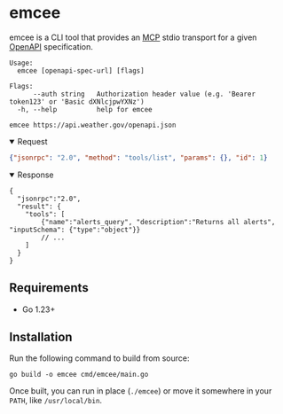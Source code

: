 # emcee

emcee is a CLI tool that provides an [MCP] stdio transport for a given [OpenAPI] specification.

```console
Usage:
  emcee [openapi-spec-url] [flags]

Flags:
      --auth string   Authorization header value (e.g. 'Bearer token123' or 'Basic dXNlcjpwYXNz')
  -h, --help          help for emcee
```

```console
emcee https://api.weather.gov/openapi.json
```

<details open>

<summary>Request</summary>

```json
{"jsonrpc": "2.0", "method": "tools/list", "params": {}, "id": 1}
```

</details>

</details>

<details open>

<summary>Response</summary>

```jsonc
{ 
  "jsonrpc":"2.0", 
  "result": {
    "tools": [
        {"name":"alerts_query", "description":"Returns all alerts", "inputSchema": {"type":"object"}}
        // ...
    ]
  }
}
```

</details>

## Requirements

- Go 1.23+

## Installation

Run the following command to build from source:

```console
go build -o emcee cmd/emcee/main.go
```

Once built, you can run in place (`./emcee`) or 
move it somewhere in your `PATH`, like `/usr/local/bin`.

[MCP]: https://modelcontextprotocol.io/
[OpenAPI]: https://www.openapis.org
